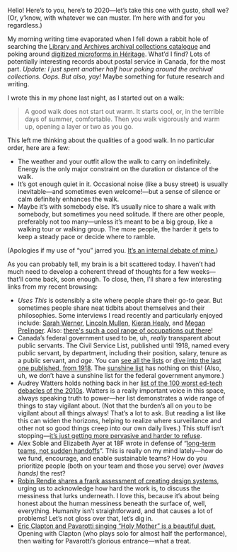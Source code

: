 Hello! Here’s to you, here’s to 2020—let’s take this one with gusto, shall we? (Or, y’know, with whatever we can muster. I’m here with and for you regardless.)

My morning writing time evaporated when I fell down a rabbit hole of searching the [Library and Archives archival collections catalogue](http://www.bac-lac.gc.ca/eng/collectionsearch/Pages/collectionsearch.aspx) and poking around [digitized microforms in Héritage](http://heritage.canadiana.ca/). What’d I find? Lots of potentially interesting records about postal service in Canada, for the most part. _Update: I just spent another half hour poking around the archival collections. Oops. But also, yay!_ Maybe something for future research and writing.

I wrote this in my phone last night, as I started out on a walk:

> A good walk does not start out warm. It starts cool, or, in the terrible days of summer, comfortable. Then you walk vigorously and warm up, opening a layer or two as you go.

This left me thinking about the qualities of a good walk. In no particular order, here are a few:

- The weather and your outfit allow the walk to carry on indefinitely. Energy is the only major constraint on the duration or distance of the walk.
- It’s got enough quiet in it. Occasional noise (like a busy street) is usually inevitable—and sometimes even welcome!—but a sense of silence or calm definitely enhances the walk.
- Maybe it’s with somebody else. It’s usually nice to share a walk with somebody, but sometimes you need solitude. If there are other people, preferably not too many—unless it’s meant to be a big group, like a walking tour or walking group. The more people, the harder it gets to keep a steady pace or decide where to ramble.

(Apologies if my use of “you” jarred you. [It’s an internal debate of mine.](https://lucascherkewski.com/hit-and-miss/78-i-you-we/))

As you can probably tell, my brain is a bit scattered today. I haven’t had much need to develop a coherent thread of thoughts for a few weeks—that’ll come back, soon enough. To close, then, I’ll share a few interesting links from my recent browsing:

- _Uses This_ is ostensibly a site where people share their go-to gear. But sometimes people share neat tidbits about themselves and their philosophies. Some interviews I read recently and particularly enjoyed include: [Sarah Werner](https://usesthis.com/interviews/sarah.werner/), [Lincoln Mullen](https://usesthis.com/interviews/lincoln.mullen/), [Kieran Healy](https://usesthis.com/interviews/kieran.healy/), and [Megan Prelinger](https://usesthis.com/interviews/megan.prelinger/). Also: [there's such a cool range of occupations out there](https://usesthis.com/categories/)!
- Canada’s federal government used to be, uh, _really_ transparent about public servants. The Civil Service List, published until 1918, named every public servant, by department, including their position, salary, tenure as a public servant, and _age_. You can [see all the lists](http://www.canadiana.ca/search?so=newest&q0.0=su%3A%22Canada+--+Officials+and+employees+--+Registers.%22) or [dive into the last one published, from 1918](http://www.canadiana.ca/view/oocihm.9_09189). The [sunshine list](https://www.ontario.ca/page/public-sector-salary-disclosure) has nothing on this! (Also, uh, we don’t have a sunshine list for the federal government anymore.)
- Audrey Watters holds nothing back in her [list of the 100 worst ed-tech debacles of the 2010s](http://hackeducation.com/2019/12/31/what-a-shitshow). Watters is a really important voice in this space, always speaking truth to power—her list demonstrates a wide range of things to stay vigilant about. (Not that the burden’s all on you to be vigilant about all things always! That’s a lot to ask. But reading a list like this can widen the horizons, helping to realize where surveillance and other not so good things creep into our own daily lives.) This stuff isn’t stopping—[it’s just getting more pervasive and harder to refuse](https://www.washingtonpost.com/technology/2019/12/24/colleges-are-turning-students-phones-into-surveillance-machines-tracking-locations-hundreds-thousands/).
- Alex Soble and Elizabeth Ayer at 18F wrote in defense of “[long-term teams, not sudden handoffs](https://18f.gsa.gov/2019/12/03/long-term-teams/)”. This is really on my mind lately—how do we fund, encourage, and enable sustainable teams? How do you prioritize people (both on your team and those you serve) over _(waves hands)_ the rest?
- [Robin Rendle shares a frank assessment of creating design systems](https://www.robinrendle.com/essays/systems-mistakes-and-the-sea), urging us to acknowledge how hard the work is, to discuss the messiness that lurks underneath. I love this, because it’s about being honest about the human messiness beneath the surface of, well, everything. Humanity isn’t straightforward, and that causes a lot of problems! Let’s not gloss over that, let’s dig in.
- [Eric Clapton and Pavarotti singing “Holy Mother” is a beautiful duet.](https://www.youtube.com/watch?v=x9uYu4R2nk8) Opening with Clapton (who plays solo for almost half the performance), then waiting for Pavarotti’s glorious entrance—what a treat.

